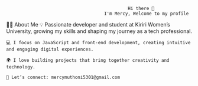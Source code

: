 
                                                
                                                
                                                
                                                
                                                  
                                                  Hi there 👋
                                         I'm Mercy, Welcome to my profile

👩‍💻 About Me
    💡 Passionate developer and student at Kiriri Women’s University, growing my skills and shaping my journey as a tech professional.

    💻 I focus on JavaScript and front-end development, creating intuitive and engaging digital experiences.

    🌍 I love building projects that bring together creativity and technology.

    📧 Let’s connect: mercymuthoni5301@gmail.com
